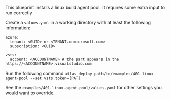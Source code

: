 
This blueprint installs a linux build agent pool. It requires some extra input 
to run correctly 

Create a `values.yaml` in a working directory with at least the following information:
```
azure:
  tenant: <GUID> or <TENANT.onmicrosoft.com>
  subscription: <GUID>

vsts:
  account: <ACCOUNTNAME> # the part appears in the https://<ACCOUNTNAME>.visualstudio.com
```

Run the following command 
`atlas deploy path/to/examples/401-linux-agent-pool --set vsts.token=[PAT]`

See the `examples/401-linux-agent-pool/values.yaml` for other settings you would want to override.

